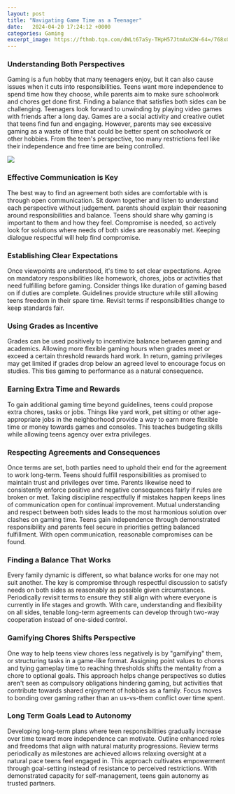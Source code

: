 ```yaml
---
layout: post
title: "Navigating Game Time as a Teenager"
date:   2024-04-20 17:24:12 +0000
categories: Gaming
excerpt_image: https://fthmb.tqn.com/dWLt67aSy-THpH57JtmAuX2W-64=/768x0/filters:no_upscale():max_bytes(150000):strip_icc()/72984164-57bb32be3df78c8763e1e497.jpg
---
```


### Understanding Both Perspectives
Gaming is a fun hobby that many teenagers enjoy, but it can also cause issues when it cuts into responsibilities. Teens want more independence to spend time how they choose, while parents aim to make sure schoolwork and chores get done first. Finding a balance that satisfies both sides can be challenging. 
Teenagers look forward to unwinding by playing video games with friends after a long day. Games are a social activity and creative outlet that teens find fun and engaging. However, parents may see excessive gaming as a waste of time that could be better spent on schoolwork or other hobbies. From the teen's perspective, too many restrictions feel like their independence and free time are being controlled. 

![](https://fthmb.tqn.com/dWLt67aSy-THpH57JtmAuX2W-64=/768x0/filters:no_upscale():max_bytes(150000):strip_icc()/72984164-57bb32be3df78c8763e1e497.jpg)
### Effective Communication is Key
The best way to find an agreement both sides are comfortable with is through open communication. Sit down together and listen to understand each perspective without judgement. parents should explain their reasoning around responsibilities and balance. Teens should share why gaming is important to them and how they feel. Compromise is needed, so actively look for solutions where needs of both sides are reasonably met. Keeping dialogue respectful will help find compromise.
### Establishing Clear Expectations  
Once viewpoints are understood, it's time to set clear expectations. Agree on mandatory responsibilities like homework, chores, jobs or activities that need fulfilling before gaming. Consider things like duration of gaming based on if duties are complete. Guidelines provide structure while still allowing teens freedom in their spare time. Revisit terms if responsibilities change to keep standards fair. 
### Using Grades as Incentive
Grades can be used positively to incentivize balance between gaming and academics. Allowing more flexible gaming hours when grades meet or exceed a certain threshold rewards hard work. In return, gaming privileges may get limited if grades drop below an agreed level to encourage focus on studies. This ties gaming to performance as a natural consequence. 
### Earning Extra Time and Rewards
To gain additional gaming time beyond guidelines, teens could propose extra chores, tasks or jobs. Things like yard work, pet sitting or other age-appropriate jobs in the neighborhood provide a way to earn more flexible time or money towards games and consoles. This teaches budgeting skills while allowing teens agency over extra privileges.
### Respecting Agreements and Consequences
Once terms are set, both parties need to uphold their end for the agreement to work long-term. Teens should fulfill responsibilities as promised to maintain trust and privileges over time. Parents likewise need to consistently enforce positive and negative consequences fairly if rules are broken or met. Taking discipline respectfully if mistakes happen keeps lines of communication open for continual improvement. 
Mutual understanding and respect between both sides leads to the most harmonious solution over clashes on gaming time. Teens gain independence through demonstrated responsibility and parents feel secure in priorities getting balanced fulfillment. With open communication, reasonable compromises can be found.
### Finding a Balance That Works
Every family dynamic is different, so what balance works for one may not suit another. The key is compromise through respectful discussion to satisfy needs on both sides as reasonably as possible given circumstances. Periodically revisit terms to ensure they still align with where everyone is currently in life stages and growth. With care, understanding and flexibility on all sides, tenable long-term agreements can develop through two-way cooperation instead of one-sided control. 
### Gamifying Chores Shifts Perspective  
One way to help teens view chores less negatively is by "gamifying" them, or structuring tasks in a game-like format. Assigning point values to chores and tying gameplay time to reaching thresholds shifts the mentality from a chore to optional goals. This approach helps change perspectives so duties aren't seen as compulsory obligations hindering gaming, but activities that contribute towards shared enjoyment of hobbies as a family. Focus moves to bonding over gaming rather than an us-vs-them conflict over time spent.
### Long Term Goals Lead to Autonomy
Developing long-term plans where teen responsibilities gradually increase over time toward more independence can motivate. Outline enhanced roles and freedoms that align with natural maturity progressions. Review terms periodically as milestones are achieved allows relaxing oversight at a natural pace teens feel engaged in. This approach cultivates empowerment through goal-setting instead of resistance to perceived restrictions. With demonstrated capacity for self-management, teens gain autonomy as trusted partners.